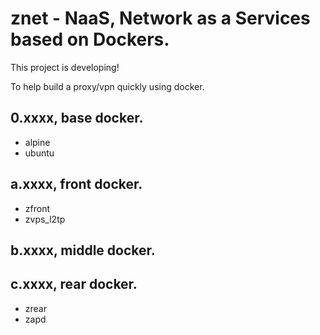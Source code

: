 # znet - NaaS, Network as a Services based on Dockers.
This project is developing! 

To help build a proxy/vpn quickly using docker.

## 0.xxxx, base docker.
* alpine
* ubuntu

## a.xxxx, front docker.
* zfront
* zvps_l2tp

## b.xxxx, middle docker.

## c.xxxx, rear docker.
* zrear
* zapd
